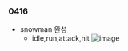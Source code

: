 ### 0416  


- snowman 완성
  - idle,run,attack,hit
![image](https://github.com/s8st/20240320FinalProject/assets/153998744/1dd53adb-effc-4246-b756-67c7eb8ab4c5)
